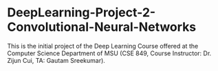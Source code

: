 # DeepLearning-Project-2-Convolutional-Neural-Networks
This is the initial project of the Deep Learning Course offered at the Computer Science Department of MSU (CSE 849, Course Instructor: Dr. Zijun Cui, TA: Gautam Sreekumar).
